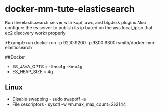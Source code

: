 # docker-mm-tute-elasticsearch
Run the elasticsearch server with kopf, aws, and bigdesk plugins
Also configure the es server to publish its ip based on the aws local_ip so that ec2 discovery works properly

*Example run
docker run -p 9200:9200 -p 9300:9300 rsmith/docker-mm-elasticsearch

##Docker 
* ES_JAVA_OPTS = -Xms4g -Xmx4g
* ES_HEAP_SIZE = 4g


## Linux
* Disable swapping - sudo swapoff -a
* File descriptors - sysctl -w vm.max_map_count=262144

